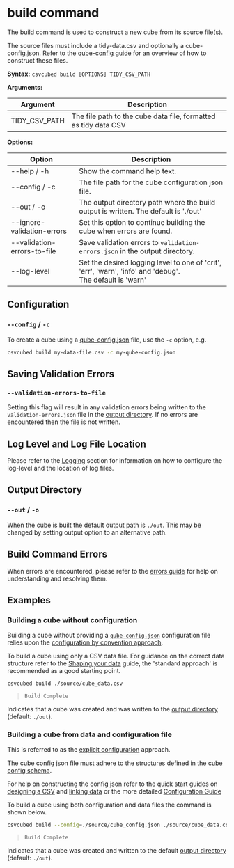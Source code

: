 # build command

The build command is used to construct a new cube from its source file(s).

The source files must include a tidy-data.csv and optionally a cube-config.json.
Refer to the [qube-config guide](../configuration/qube-config/index.md) for an overview of how to construct these files.

**Syntax:**
``csvcubed build [OPTIONS] TIDY_CSV_PATH``

**Arguments:**

| Argument      | Description                                                     |
|---------------|-----------------------------------------------------------------|
| TIDY_CSV_PATH | The file path to the cube data file, formatted as tidy data CSV |

**Options:**

| Option                      | Description                                                                                                     |
|-----------------------------|-----------------------------------------------------------------------------------------------------------------|
| --help / -h                 | Show the command help text.                                                                                     |
| --config / -c               | The file path for the cube configuration json file.                                                             |
| --out / -o                  | The output directory path where the build output is written. The default is './out'                             |
| --ignore-validation-errors  | Set this option to continue building the cube when errors are found.                                            |
| --validation-errors-to-file | Save validation errors to `validation-errors.json` in the output directory.                                     |
| --log-level                 | Set the desired logging level to one of 'crit', 'err', 'warn', 'info' and 'debug'.  <br/> The default is 'warn' |

## Configuration

### `--config` / `-c`

To create a cube using a [qube-config.json](../configuration/qube-config/index.md) file, use the `-c` option, e.g.

```bash
csvcubed build my-data-file.csv -c my-qube-config.json
```

## Saving Validation Errors

### `--validation-errors-to-file`

Setting this flag will result in any validation errors being written to the `validation-errors.json` file in the [output directory](#output-directory).  If no errors are encountered then the file is not written.

## Log Level and Log File Location

Please refer to the [Logging](./logging.md) section for information on how to configure the log-level and the location of log files.

## Output Directory

### `--out` / `-o`

When the cube is built the default output path is `./out`. This may be changed by setting output option to an alternative path.

## Build Command Errors

When errors are encountered, please refer to the [errors guide](../../guides/errors/index.md) for help on understanding and resolving them.

## Examples

### Building a cube without configuration

Building a cube without providing a [`qube-config.json`](../configuration/qube-config/index.md) configuration file relies upon the [configuration by convention approach](../configuration/convention.md).

To build a cube using only a CSV data file. For guidance on the correct data structure refer to the [Shaping your data](../shape-data/index.md) guide, the 'standard approach' is recommended as a good starting point.

```bash
csvcubed build ./source/cube_data.csv
```

> `Build Complete`

Indicates that a cube was created and was written to the [output directory](#output-directory) (default: `./out`).

### Building a cube from data and configuration file

This is referred to as the [explicit configuration](../configuration/convention.md) approach.

The cube config json file must adhere to the structures defined in the [cube config schema](https://purl.org/csv-cubed/qube-config/v1).

For help on constructing the config json refer to the quick start guides on [designing a CSV](../../quick-start/designing-csv.md) and [linking data](../../quick-start/linking-data.md) or the more detailed [Configuration Guide](../configuration/qube-config/index.md)

To build a cube using both configuration and data files the command is shown below.

```bash
csvcubed build --config=./source/cube_config.json ./source/cube_data.csv
```

> `Build Complete`

Indicates that a cube was created and written to the default [output directory](#output-directory) (default: `./out`).
